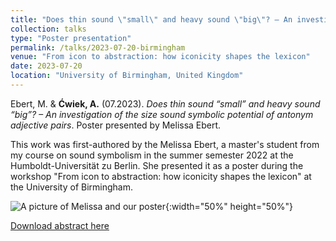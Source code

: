 ```yaml
---
title: "Does thin sound \"small\" and heavy sound \"big\"? – An investigation of the size sound symbolic potential of antonym adjective pairs"
collection: talks
type: "Poster presentation"
permalink: /talks/2023-07-20-birmingham
venue: "From icon to abstraction: how iconicity shapes the lexicon"
date: 2023-07-20
location: "University of Birmingham, United Kingdom"
---
```


Ebert, M. & <b>Ćwiek, A.</b> (07.2023). <i>Does thin sound “small” and heavy sound “big”? – An investigation of the size sound symbolic potential of antonym adjective pairs</i>.
Poster presented by Melissa Ebert.

This work was first-authored by the Melissa Ebert, a master's student from my course on sound symbolism in the summer semester 2022 at the Humboldt-Universität zu Berlin. She presented it as a poster during the workshop "From icon to abstraction: how iconicity shapes the lexicon" at the University of Birmingham.

![A picture of Melissa and our poster](http://olacwiek.github.io/images/melissa.JPG){:width="50%" height="50%"}

[Download abstract here](http://olacwiek.github.io/files/Ebert_Cwiek.pdf)
